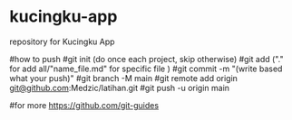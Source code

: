 # kucingku-app
repository for Kucingku App

#how to push
#git init (do once each project, skip otherwise)
#git add ("." for add all/"name_file.md" for specific file )
#git commit -m "(write based what your push)"
#git branch -M main
#git remote add origin git@github.com:Medzic/latihan.git
#git push -u origin main

#for more https://github.com/git-guides
